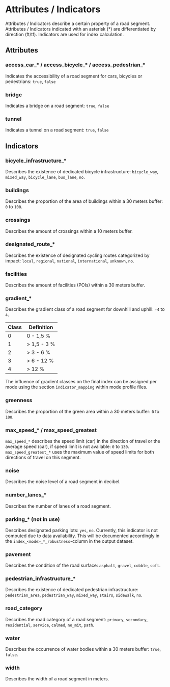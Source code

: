 # Attributes / Indicators

Attributes / Indicators describe a certain property of a road segment.
Attributes / Indicators indicated with an asterisk (*) are differentiated by direction (ft/tf).
Indicators are used for index calculation.   

## Attributes

### access_car\_* / access_bicycle\_* / access_pedestrian\_*

Indicates the accessibility of a road segment for cars, bicycles or pedestrians: `true`, `false`

### bridge

Indicates a bridge on a road segment: `true`, `false`

### tunnel

Indicates a tunnel on a road segment: `true`, `false`

## Indicators

### bicycle_infrastructure_*

Describes the existence of dedicated bicycle infrastructure: `bicycle_way`, `mixed_way`, `bicycle_lane`, `bus_lane`, `no`.

### buildings

Describes the proportion of the area of buildings within a 30 meters buffer: `0` to `100`.


### crossings

Describes the amount of crossings within a 10 meters buffer.


### designated_route_*

Describes the existence of designated cycling routes categorized by impact: `local`, `regional`, `national`, `international`, `unknown`, `no`.


### facilities

Describes the amount of facilities (POIs) within a 30 meters buffer.


### gradient_*

Describes the gradient class of a road segment for downhill and uphill: `-4` to `4`.

| Class | Definition  |
|-------|-------------|
| 0     | 0 - 1,5 %   |
| 1     | > 1,5 - 3 % |
| 2     | > 3 - 6 %   |
| 3     | > 6 - 12 %  |
| 4     | > 12 %      |

The influence of gradient classes on the final index can be assigned per mode using the section `indicator_mapping` within mode profile files.


### greenness

Describes the proportion of the green area within a 30 meters buffer: `0` to `100`.


### max_speed\_* / max_speed_greatest

`max_speed_*` describes the speed limit (car) in the direction of travel or the average speed (car), if speed limit is not available: `0` to `130`. `max_speed_greatest_*` uses the maximum value of speed limits for both directions of travel on this segment.


### noise

Describes the noise level of a road segment in decibel.


### number_lanes_*

Describes the number of lanes of a road segment.


### parking_* (not in use)

Describes designated parking lots: `yes`, `no`. Currently, this indicator is not computed due to data availability. This will be documented accordingly in the `index_<mode>_*_robustness`-column in the output dataset.


### pavement

Describes the condition of the road surface: `asphalt`, `gravel`, `cobble`, `soft`.


### pedestrian_infrastructure_*

Describes the existence of dedicated pedestrian infrastructure: `pedestrian_area`, `pedestrian_way`, `mixed_way`, `stairs`, `sidewalk`, `no`.


### road_category

Describes the road category of a road segment: `primary`, `secondary`, `residential`, `service`, `calmed`, `no_mit`, `path`.


### water

Describes the occurrence of water bodies within a 30 meters buffer: `true`, `false`.


### width

Describes the width of a road segment in meters.
